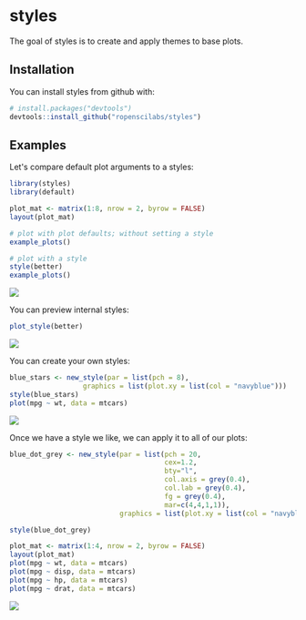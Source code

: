 
<!-- README.md is generated from README.Rmd. Please edit that file -->
styles
======

The goal of styles is to create and apply themes to base plots.

Installation
------------

You can install styles from github with:

``` r
# install.packages("devtools")
devtools::install_github("ropenscilabs/styles")
```

Examples
--------

Let's compare default plot arguments to a styles:

``` r
library(styles)
library(default)

plot_mat <- matrix(1:8, nrow = 2, byrow = FALSE)
layout(plot_mat)

# plot with plot defaults; without setting a style
example_plots()

# plot with a style
style(better)
example_plots()
```

<img src="README-example-1.png" style="display: block; margin: auto;" />

You can preview internal styles:

``` r
plot_style(better)
```

<img src="README-unnamed-chunk-2-1.png" style="display: block; margin: auto;" />

You can create your own styles:

``` r
blue_stars <- new_style(par = list(pch = 8),
                  graphics = list(plot.xy = list(col = "navyblue")))
style(blue_stars)
plot(mpg ~ wt, data = mtcars)
```

<img src="README-unnamed-chunk-3-1.png" style="display: block; margin: auto;" />

Once we have a style we like, we can apply it to all of our plots:

``` r
blue_dot_grey <- new_style(par = list(pch = 20,
                                      cex=1.2,
                                      bty="l",
                                      col.axis = grey(0.4),
                                      col.lab = grey(0.4),
                                      fg = grey(0.4),
                                      mar=c(4,4,1,1)),
                           graphics = list(plot.xy = list(col = "navyblue")))

style(blue_dot_grey)

plot_mat <- matrix(1:4, nrow = 2, byrow = FALSE)
layout(plot_mat)
plot(mpg ~ wt, data = mtcars)
plot(mpg ~ disp, data = mtcars)
plot(mpg ~ hp, data = mtcars)
plot(mpg ~ drat, data = mtcars)
```

<img src="README-unnamed-chunk-4-1.png" style="display: block; margin: auto;" />
